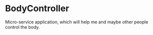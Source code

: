 # BodyController
Micro-service application, which will help me and maybe other people control the body.
